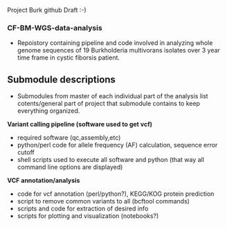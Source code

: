 Project Burk github Draft :-) 

### CF-BM-WGS-data-analysis


 - Repoistory containing pipeline and code involved in analyzing whole genome sequences of 19 Burkholderia multivorans isolates over 3 year time frame in cystic fiborsis patient. 

 ## Submodule descriptions 

- Submodules from master of each individual part of the analysis list cotents/general part of project that submodule contains to keep everything organized.


**Variant calling pipeline (software used to get vcf)**
- required software (qc,assembly,etc)
- python/perl code for allele frequency (AF) calculation, sequence error cutoff
- shell scripts used to execute all software and python (that way all command line options are displayed)

**VCF annotation/analysis**
- code for vcf annotation (perl/python?), KEGG/KOG protein prediction
- script to remove common variants to all (bcftool commands)
- scripts and code for extraction of desired info
- scripts for plotting and visualization (notebooks?)



